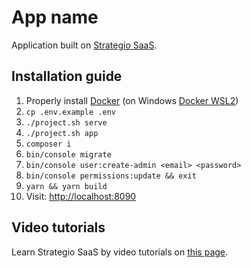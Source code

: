 # App name
Application built on [Strategio SaaS](https://github.com/strategio-digital/saas).  

## Installation guide

1. Properly install [Docker](https://docs.docker.com/desktop/) (on Windows [Docker WSL2](https://docs.docker.com/desktop/windows/wsl/))
2. `cp .env.example .env`
3. `./project.sh serve`
4. `./project.sh app`
5. `composer i`
6. `bin/console migrate`
7. `bin/console user:create-admin <email> <password>`
8. `bin/console permissions:update && exit`
9. `yarn && yarn build`
10. Visit: [http://localhost:8090](http://localhost:8090)

## Video tutorials
Learn Strategio SaaS by video tutorials on [this page](https://github.com/strategio-digital/saas#tutorials).